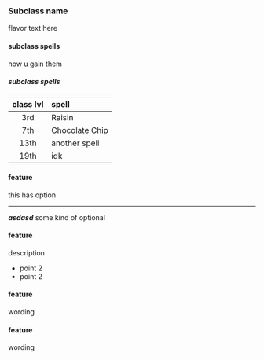 ### Subclass name
flavor text here
#### subclass spells
how u gain them
##### subclass spells
| class lvl | spell |
|:----:|:-------------|
| 3rd  | Raisin |
| 7th  | Chocolate Chip |
| 13th | another spell |
| 19th | idk |

#### feature
this has option
___
***asdasd*** some kind of optional
#### feature
description
* point 2
* point 2 

#### feature
wording
#### feature
wording
